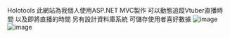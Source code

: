 Holotools
此網站為我個人使用ASP.NET MVC製作 可以動態追蹤Vtuber直播時間 以及即將直播的時間 另有設計資料庫系統 可儲存使用者喜好數據
![image](https://github.com/user-attachments/assets/409da111-e571-4336-a701-abaa06c4bde2)
![image](https://github.com/user-attachments/assets/2295448a-c39e-4310-8b17-007b5b428b37)
